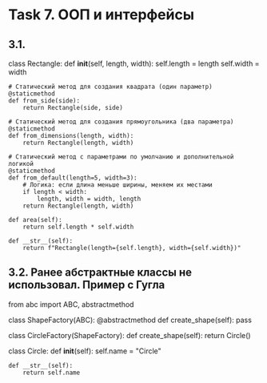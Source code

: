 # Task 7. ООП и интерфейсы

## 3.1. 
class Rectangle:
    def __init__(self, length, width):
        self.length = length
        self.width = width

    # Статический метод для создания квадрата (один параметр)
    @staticmethod
    def from_side(side):
        return Rectangle(side, side)

    # Статический метод для создания прямоугольника (два параметра)
    @staticmethod
    def from_dimensions(length, width):
        return Rectangle(length, width)

    # Статический метод с параметрами по умолчанию и дополнительной логикой
    @staticmethod
    def from_default(length=5, width=3):
        # Логика: если длина меньше ширины, меняем их местами
        if length < width:
            length, width = width, length
        return Rectangle(length, width)

    def area(self):
        return self.length * self.width

    def __str__(self):
        return f"Rectangle(length={self.length}, width={self.width})"

## 3.2. Ранее абстрактные классы не использовал. Пример с Гугла

from abc import ABC, abstractmethod


class ShapeFactory(ABC):
    @abstractmethod
    def create_shape(self):
        pass


class CircleFactory(ShapeFactory):
    def create_shape(self):
        return Circle()

class Circle:
    def __init__(self):
        self.name = "Circle"
    
    def __str__(self):
        return self.name



